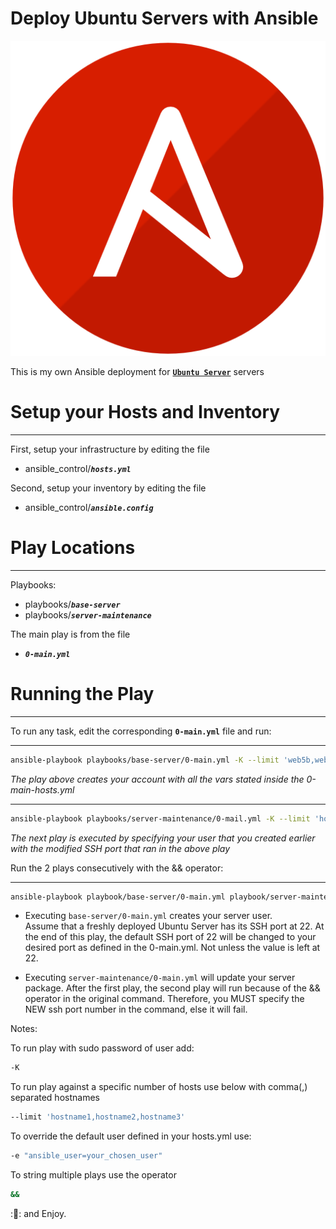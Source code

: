 # Deploy Ubuntu Servers with Ansible

![alt text](https://github.com/ansible/logos/blob/main/vscode-ansible-logo/vscode-ansible.png "Logo Title Text 1")

This is my own Ansible deployment for <strong><ins>`Ubuntu Server`</ins></strong> servers

# Setup your Hosts and Inventory
---

First, setup your infrastructure by editing the file

  * ansible_control/<strong>*`hosts.yml`*</strong>

Second, setup your inventory by editing the file
  
  * ansible_control/<strong>*`ansible.config`*</strong>

# Play Locations
---

Playbooks:
  * playbooks/<strong>*`base-server`*</strong>
  * playbooks/<strong>*`server-maintenance`*</strong>

The main play is from the file
  * <strong>*`0-main.yml`*</strong>

# Running the Play
---

To run any task, edit the corresponding <strong>`0-main.yml`</strong> file and run:

---
```bash
ansible-playbook playbooks/base-server/0-main.yml -K --limit 'web5b,web7' -e 'ansible_user=old_user'
```
<em>The play above creates your account with all the vars stated inside the 0-main-hosts.yml</em>

---  
```bash
ansible-playbook playbooks/server-maintenance/0-mail.yml -K --limit 'host1,host2,host3' -e 'ansible_user=new_user'
```
<em>The next play is executed by specifying your user that you created earlier with the modified SSH port that ran in the above play</em>

Run the 2 plays consecutively with the && operator:

---
```bash
ansible-playbook playbook/base-server/0-main.yml playbook/server-maintenance/0-main.yml -K --limit 'host3,host6' -e "ansible_user=somebody" <strong><em>&&</em></strong> ansible-playbook playbooks/server-maintenance/0-main.yml --limit 'host1,host2,host' -e "ansible_user=morty" -e "ansible_ssh_port=22222"
```

* Executing `base-server/0-main.yml` creates your server user.  
      Assume that a freshly deployed Ubuntu Server has its SSH port at 22.
      At the end of this play, the default SSH port of 22 will be changed to your desired port
      as defined in the 0-main.yml.  Not unless the value is left at 22. 

* Executing `server-maintenance/0-main.yml` will update your server package.
      After the first play, the second play will run because of the && operator in the original
      command.  Therefore, you MUST specify the NEW ssh port number in the command, else it will
      fail.


Notes: 

To run play with sudo password of user add:

```bash
-K
```

To run play against a specific number of hosts use below  with comma(,) separated  hostnames

```bash
--limit 'hostname1,hostname2,hostname3'
```

To override the default user defined in your hosts.yml use:

```bash
-e "ansible_user=your_chosen_user"
```

To string multiple plays use the operator

```bash
&&
```

::beers:: and Enjoy.